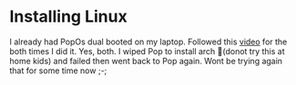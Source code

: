 # Installing Linux

I already had PopOs dual booted on my laptop. Followed this [video](https://www.youtube.com/watch?v=hbzCSjlbInY) for the both times I did it. Yes, both. I wiped Pop to install arch 🗿(donot try this at home kids) and failed then went back to Pop again. Wont be trying again that for some time now ;-;